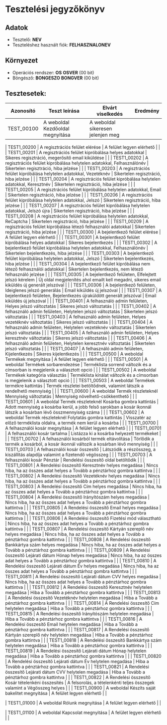 # Tesztelési jegyzőkönyv

## Adatok

- Tesztelő: __NEV__
- Teszteléshez használt fiók: __FELHASZNALONEV__

## Környezet

- Operációs rendszer: __OS__ __OSVER__ (00 bit) 
- Böngésző: __BONGESZO__ __BONGVER__ (00 bit)

## Tesztesetek:

| Azonosító | Teszt leírása | Elvárt viselkedés | Eredmény |
|-----------|---------------|-------------------|----------|
| TEST_00100 | A weboldal Kezdőoldal megnyitása | A weboldal sikeresen jelenjen meg |  |







| TEST1_00200 | A regisztrációs felület elérése | A felület legyen elérhető |  |
| TEST1_00201 | A regisztrációs felület kipróbálása helyes adatokkal | Sikeres regisztráció, megerősítő email kiküldése |  |
| TEST1_00202 | A regisztrációs felület kipróbálása helytelen adatokkal, Felhasználónév | Sikertelen regisztráció, hiba jelzése |  |
| TEST1_00203 | A regisztrációs felület kipróbálása helytelen adatokkal, Vezetéknév | Sikertelen regisztráció, hiba jelzése |  |
| TEST1_00204 | A regisztrációs felület kipróbálása helytelen adatokkal, Keresztnév | Sikertelen regisztráció, hiba jelzése |  |
| TEST1_00205 | A regisztrációs felület kipróbálása helytelen adatokkal, Email | Sikertelen regisztráció, hiba jelzése |  |
| TEST1_00206 | A regisztrációs felület kipróbálása helytelen adatokkal, Jelszó | Sikertelen regisztráció, hiba jelzése |  |
| TEST1_00207 | A regisztrációs felület kipróbálása helytelen adatokkal, Jelszó újra | Sikertelen regisztráció, hiba jelzése |  |
| TEST1_00208 | A regisztrációs felület kipróbálása helytelen adatokkal, ReCaptcha | Sikertelen regisztráció, hiba jelzése |  |
| TEST1_00209 | A regisztrációs felület kipróbálása létező felhasználói adatokkal | Sikertelen regisztráció, hiba jelzése |  |
| TEST1_00300 | A bejelentkező felület elérése | A felület legyen elérhető |  |
| TEST1_00301 | A bejelentkező felület kipróbálása helyes adatokkal | Sikeres bejelentkezés |  |
| TEST1_00302 | A bejelentkező felület kipróbálása helytelen adatokkal, Felhasználónév | Sikertelen bejelentkezés, hiba jelzése |  |
| TEST1_00303 | A bejelentkező felület kipróbálása helytelen adatokkal, Jelszó | Sikertelen bejelentkezés, hiba jelzése |  |
| TEST1_00304 | A bejelentkező felület kipróbálása nem létező felhasználói adatokkal | Sikertelen bejelentkezés, nem létező felhasználó jelzése |  |
| TEST1_00305 | A bejelentkező felületen, Elfelejtett jelszó kérelem | Új oldal megjelenítés ahol emailt kell megadni, sikeres email kiküldés új generált jelszóval |  |
| TEST1_00306 | A bejelentkező felületen, Ideiglenes jelszó generálás | Email kiküldés új jelszóval |  |
| TEST1_00307 | A bejelentkező felületen, Bejelentkezés újraküldött generált jelszóval | Email kiküldés új jelszóval |  |
| TEST1_00401 | A felhasználó admin felületen, Helyes jelszó változtatás | Sikeres jelszó változtatás |  |
| TEST1_00402 | A felhasználó admin felületen, Helytelen jelszó változtatás | Sikertelen jelszó változtatás |  |
| TEST1_00403 | A felhasználó admin felületen, Helyes vezetéknév változtatás | Sikeres jelszó változtatás |  |
| TEST1_00404 | A felhasználó admin felületen, Helytelen vezetéknév változtatás | Sikertelen jelszó változtatás |  |
| TEST1_00405 | A felhasználó admin felületen, Helyes keresztnév változtatás | Sikeres jelszó változtatás |  |
| TEST1_00406 | A felhasználó admin felületen, Helytelen keresztnév változtatás | Sikertelen jelszó változtatás |  |
| TEST1_00407 | A felhasználó admin felületen, Kijelentkezés | Sikeres kijelentkezés |  |
| TEST1_00500 | A weboldal Termékek megnyitása | A felület legyen elérhető |  |
| TEST1_00501 | A weboldal Termékek sorbarendezése | Terméklista sorrend változik és a címsorban is megjelenik a választott opció |  |
| TEST1_00502 | A weboldal Termékek kategória választás | Terméklista kínálat változik és a címsorban is megjelenik a választott opció |  |
| TEST1_00503 | A weboldal Termékek termékre kattintás | Termék részletei betöltődnek, valamint látszik a rendelhető mennyiség |  |
| TEST1_00600 | A weboldal Termék részleteknél Mennyiség változtatás | Mennyiség növelhető-csökkenthető |  |
| TEST1_00601 | A weboldal Termék részleteknél Kosárba gombra kattintás | Adott mennyiség a kosárba kerül, a jobb felső sarokban a kosár ikonnál látszik a kosárban lévő összmennyiség száma |  |
| TEST1_00602 | A weboldal Termék részleteknél Folytatás gombra kattintás | Visszatér az előző terméklista oldalra, a termék nem kerül a kosárba |  |
| TEST1_00700 | A felhasználói kosár megnyitása | A felület legyen elérhető |  |
| TEST1_00701 | A felhasználói kosár tartalma | Listázza ki a kosárba helyezett termékeket |  |
| TEST1_00702 | A felhasználói kosárból termék eltávolítása | Törlődik a termék a kosárból, a kosár ikonnál változik a kosárban lévő mennyiség |  |
| TEST1_00703 | A felhasználói kosár összesítő | Látszódik a részösszeg, a kiszállítás alapdíja valamint a fizetendő végösszeg |  |
| TEST1_00703 | A felhasználói kosár Pénztár | Rendelési összesítő oldal betöltődik |  |
| TEST1_00801 | A Rendelési összesítő Keresztnév helyes megadása | Nincs hiba, ha az összes adat helyes a Tovább a pénztárhoz gombra kattintva |  |
| TEST1_00802 | A Rendelési összesítő Vezetéknév helyes megadása | Nincs hiba, ha az összes adat helyes a Tovább a pénztárhoz gombra kattintva |  |
| TEST1_00803 | A Rendelési összesítő Cím helyes megadása | Nincs hiba, ha az összes adat helyes a Tovább a pénztárhoz gombra kattintva |  |
| TEST1_00804 | A Rendelési összesítő Irányítószám helyes megadása | Nincs hiba, ha az összes adat helyes a Tovább a pénztárhoz gombra kattintva |  |
| TEST1_00805 | A Rendelési összesítő Email helyes megadása | Nincs hiba, ha az összes adat helyes a Tovább a pénztárhoz gombra kattintva |  |
| TEST1_00806 | A Rendelési összesítő Fizetési mód választható | Nincs hiba, ha az összes adat helyes a Tovább a pénztárhoz gombra kattintva |  |
| TEST1_00807 | A Rendelési összesítő Kártyán szereplő név helyes megadása | Nincs hiba, ha az összes adat helyes a Tovább a pénztárhoz gombra kattintva |  |
| TEST1_00808 | A Rendelési összesítő Bankkártya szám helyes megadása | Nincs hiba, ha az összes adat helyes a Tovább a pénztárhoz gombra kattintva |  |
| TEST1_00809 | A Rendelési összesítő Lejárati dátum Hónap helyes megadása | Nincs hiba, ha az összes adat helyes a Tovább a pénztárhoz gombra kattintva |  |
| TEST1_00810 | A Rendelési összesítő Lejárati dátum Év helyes megadása | Nincs hiba, ha az összes adat helyes a Tovább a pénztárhoz gombra kattintva |  |
| TEST1_00811 | A Rendelési összesítő Lejárati dátum CVV helyes megadása | Nincs hiba, ha az összes adat helyes a Tovább a pénztárhoz gombra kattintva |  |
| TEST1_00812 | A Rendelési összesítő Keresztnév helytelen megadása | Hiba a Tovább a pénztárhoz gombra kattintva |  |
| TEST1_00813 | A Rendelési összesítő Vezetéknév helytelen megadása | Hiba a Tovább a pénztárhoz gombra kattintva |  |
| TEST1_00814 | A Rendelési összesítő Cím helytelen megadása | Hiba a Tovább a pénztárhoz gombra kattintva |  |
| TEST1_00815 | A Rendelési összesítő Irányítószám helytelen megadása | Hiba a Tovább a pénztárhoz gombra kattintva |  |
| TEST1_00816 | A Rendelési összesítő Email helytelen megadása | Hiba a Tovább a pénztárhoz gombra kattintva |  |
| TEST1_00817 | A Rendelési összesítő Kártyán szereplő név helytelen megadása | Hiba a Tovább a pénztárhoz gombra kattintva |  |
| TEST1_00818 | A Rendelési összesítő Bankkártya szám helytelen megadása | Hiba a Tovább a pénztárhoz gombra kattintva |  |
| TEST1_00819 | A Rendelési összesítő Lejárati dátum Hónap helytelen megadása | Hiba a Tovább a pénztárhoz gombra kattintva |  |
| TEST1_00820 | A Rendelési összesítő Lejárati dátum Év helytelen megadása | Hiba a Tovább a pénztárhoz gombra kattintva |  |
| TEST1_00821 | A Rendelési összesítő Lejárati dátum CVV helytelen megadása | Hiba a Tovább a pénztárhoz gombra kattintva |  |
| TEST1_00822 | A Rendelési összesítő Kosár tételenkéni összesítés | A felsorolás, a tételenkénti teljes összegek valamint a Végösszeg helyes |  |
| TEST1_00900 | A weboldal Készíts saját bakelitet megnyitása | A felület legyen elérhető |  |







| TEST1_01000 | A weboldal Rólunk megnyitása | A felület legyen elérhető |  |








| TEST1_01100 | A weboldal Kapcsolat megnyitása | A felület legyen elérhető |  |